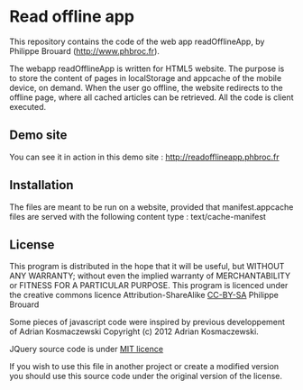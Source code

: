 Read offline app
=========================================

This repository contains the code of the web app readOfflineApp, 
by Philippe Brouard (http://www.phbroc.fr).

The webapp readOfflineApp is written for HTML5 website. The purpose is to store 
the content of pages in localStorage and appcache of the mobile device, on demand.
When the user go offline, the website redirects to the offline page, where all cached
articles can be retrieved. All the code is client executed.

Demo site
---------

You can see it in action in this demo site : http://readofflineapp.phbroc.fr

Installation
------------

The files are meant to be run on a website, provided that manifest.appcache files are 
served with the following content type : text/cache-manifest

License
-------

This program is distributed in the hope that it will be useful,
but WITHOUT ANY WARRANTY; without even the implied warranty of
MERCHANTABILITY or FITNESS FOR A PARTICULAR PURPOSE. This program
is licenced under the creative commons licence Attribution-ShareAlike
[CC-BY-SA][1] Philippe Brouard
    
Some pieces of javascript code were inspired by previous developpement 
of Adrian Kosmaczewski Copyright (c) 2012 Adrian Kosmaczewski. 
    
JQuery source code is under [MIT licence][2]

If you wish to use this file in another project or create a modified
version you should use this source code under the original version
of the license.
	
[1]:http://creativecommons.org/licenses/by-sa/2.0/fr/
[2]:https://github.com/jquery/jquery/blob/master/MIT-LICENSE.txt
    